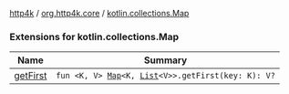 [http4k](../../index.md) / [org.http4k.core](../index.md) / [kotlin.collections.Map](./index.md)

### Extensions for kotlin.collections.Map

| Name | Summary |
|---|---|
| [getFirst](get-first.md) | `fun <K, V> `[`Map`](https://kotlinlang.org/api/latest/jvm/stdlib/kotlin.collections/-map/index.html)`<K, `[`List`](https://kotlinlang.org/api/latest/jvm/stdlib/kotlin.collections/-list/index.html)`<V>>.getFirst(key: K): V?` |

